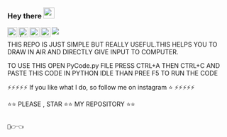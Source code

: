 ### Hey there <img src="https://media.giphy.com/media/hvRJCLFzcasrR4ia7z/giphy.gif" width="25px">
<a href="https://discord.com/channels/@me">
    <img align="left" alt="Himanshu's Discord" width="22px" src="https://raw.githubusercontent.com/peterthehan/peterthehan/master/assets/discord.svg" />
  </a>
  <a href="--------------------">
    <img align="left" alt=" | Twitter" width="22px" src="https://raw.githubusercontent.com/peterthehan/peterthehan/master/assets/twitter.svg" />
  </a>
  <a href="https://www.linkedin.com/in/himanshu-rathore-537885202/">
    <img align="left" alt="Himanshu's LinkedIN" width="22px" src="https://raw.githubusercontent.com/peterthehan/peterthehan/master/assets/linkedin.svg" />
  </a>
  <a href="https://open.spotify.com/user/31zeqffddar3axjbc4koafautcgq?si=y-OSp3gSRcSjPhdb7T5Fgw">
    <img align="left" alt="Himanshu's Spotify" width="22px" src="https://raw.githubusercontent.com/peterthehan/peterthehan/master/assets/spotify.svg" />
  </a>

  ![](https://visitor-badge.glitch.me/badge?page_id=heyhimansh.page.id)

THIS REPO IS JUST SIMPLE BUT REALLY USEFUL.THIS HELPS YOU TO DRAW IN AIR AND DIRECTLY GIVE INPUT TO COMPUTER.

TO USE THIS OPEN PyCode.py FILE PRESS CTRL+A THEN CTRL+C AND PASTE THIS CODE IN PYTHON IDLE THAN PREE F5 TO RUN THE CODE

⚡⚡⚡⚡⚡     If you like what I do, so follow me on instagram ⭐     ⚡⚡⚡⚡⚡

⭐⭐ PLEASE , STAR ⭐⭐ MY REPOSITORY ⭐⭐

                      
                       
                                                                           🥺👉👈
                                                
